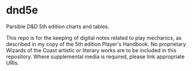 # dnd5e

Parsible D&D 5th edition charts and tables.

This repo is for the keeping of digital notes related to play mechanics, as described in my copy of the 5th edition Player's Handbook. No proprietary Wizards of the Coast artistic or literary works are to be included in this repository. Where supplemental media is required, please link appropriate URIs. 

